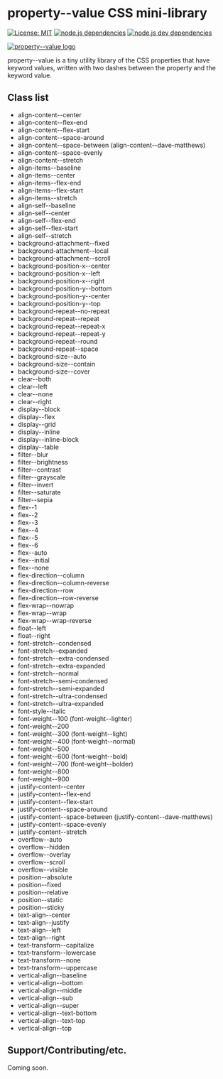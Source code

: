# property--value CSS mini-library

[![License: MIT](https://img.shields.io/badge/License-MIT-yellow.svg)](https://opensource.org/licenses/MIT)
[![node.js dependencies](https://david-dm.org/commercialprogression/property--value.svg)](https://david-dm.org/commercialprogression/property--value)
[![node.js dev dependencies](https://david-dm.org/commercialprogression/property--value/dev-status.svg)](https://david-dm.org/commercialprogression/property--value?type=dev)

[![property--value logo](https://commercialprogression.github.io/property--value/assets/property--value_logo.png)](https://commercialprogression.github.io/property--value/)

property--value is a tiny utility library of the CSS properties that have keyword values, written with two dashes between the property and the keyword value.

## Class list

  * align-content--center
  * align-content--flex-end
  * align-content--flex-start
  * align-content--space-around
  * align-content--space-between (align-content--dave-matthews)
  * align-content--space-evenly
  * align-content--stretch
  * align-items--baseline
  * align-items--center
  * align-items--flex-end
  * align-items--flex-start
  * align-items--stretch
  * align-self--baseline
  * align-self--center
  * align-self--flex-end
  * align-self--flex-start
  * align-self--stretch
  * background-attachment--fixed
  * background-attachment--local
  * background-attachment--scroll
  * background-position-x--center
  * background-position-x--left
  * background-position-x--right
  * background-position-y--bottom
  * background-position-y--center
  * background-position-y--top
  * background-repeat--no-repeat
  * background-repeat--repeat
  * background-repeat--repeat-x
  * background-repeat--repeat-y
  * background-repeat--round
  * background-repeat--space
  * background-size--auto
  * background-size--contain
  * background-size--cover
  * clear--both
  * clear--left
  * clear--none
  * clear--right
  * display--block
  * display--flex
  * display--grid
  * display--inline
  * display--inline-block
  * display--table
  * filter--blur
  * filter--brightness
  * filter--contrast
  * filter--grayscale
  * filter--invert
  * filter--saturate
  * filter--sepia
  * flex--1
  * flex--2
  * flex--3
  * flex--4
  * flex--5
  * flex--6
  * flex--auto
  * flex--initial
  * flex--none
  * flex-direction--column
  * flex-direction--column-reverse
  * flex-direction--row
  * flex-direction--row-reverse
  * flex-wrap--nowrap
  * flex-wrap--wrap
  * flex-wrap--wrap-reverse
  * float--left
  * float--right
  * font-stretch--condensed
  * font-stretch--expanded
  * font-stretch--extra-condensed
  * font-stretch--extra-expanded
  * font-stretch--normal
  * font-stretch--semi-condensed
  * font-stretch--semi-expanded
  * font-stretch--ultra-condensed
  * font-stretch--ultra-expanded
  * font-style--italic
  * font-weight--100 (font-weight--lighter)
  * font-weight--200
  * font-weight--300 (font-weight--light)
  * font-weight--400 (font-weight--normal)
  * font-weight--500
  * font-weight--600 (font-weight--bold)
  * font-weight--700 (font-weight--bolder)
  * font-weight--800
  * font-weight--900
  * justify-content--center
  * justify-content--flex-end
  * justify-content--flex-start
  * justify-content--space-around
  * justify-content--space-between (justify-content--dave-matthews)
  * justify-content--space-evenly
  * justify-content--stretch
  * overflow--auto
  * overflow--hidden
  * overflow--overlay
  * overflow--scroll
  * overflow--visible
  * position--absolute
  * position--fixed
  * position--relative
  * position--static
  * position--sticky
  * text-align--center
  * text-align--justify
  * text-align--left
  * text-align--right
  * text-transform--capitalize
  * text-transform--lowercase
  * text-transform--none
  * text-transform--uppercase
  * vertical-align--baseline
  * vertical-align--bottom
  * vertical-align--middle
  * vertical-align--sub
  * vertical-align--super
  * vertical-align--text-bottom
  * vertical-align--text-top
  * vertical-align--top

## Support/Contributing/etc.

Coming soon.

